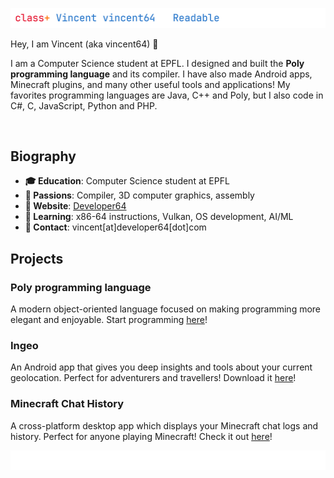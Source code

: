 ![top](github_banner_top.png)

Hey, I am Vincent (aka vincent64) 👋

I am a Computer Science student at EPFL.
I designed and built the **Poly programming language** and its compiler.
I have also made Android apps, Minecraft plugins, and many other useful tools and applications!
My favorites programming languages are Java, C++ and Poly, but I also code in C#, C, JavaScript, Python and PHP.

<img src="https://komarev.com/ghpvc/?username=vincent64&style=flat-square&color=blue" alt=""/>

## Biography
- **🎓 Education**: Computer Science student at EPFL
- **🔬 Passions**: Compiler, 3D computer graphics, assembly
- **📃 Website**: [Developer64](https://developer64.com)
- **🌱 Learning**: x86-64 instructions, Vulkan, OS development, AI/ML
- **📧 Contact**: vincent[at]developer64[dot]com

## Projects
### Poly programming language
A modern object-oriented language focused on making programming more elegant and enjoyable.
Start programming [here](https://poly-language.dev)!

### Ingeo
An Android app that gives you deep insights and tools about your current geolocation.
Perfect for adventurers and travellers!
Download it [here](https://play.google.com/store/apps/details?id=com.ingeo)!

### Minecraft Chat History
A cross-platform desktop app which displays your Minecraft chat logs and history.
Perfect for anyone playing Minecraft!
Check it out [here](https://github.com/vincent64/minecraft-chat-history)!

![bottom](github_banner_bottom.png)

<!-- Outdated -->
<!-- ![vincent64](github_banner.png)

Hey! I'm vincent64, and I love coding all sort of stuff from Android apps, Windows software, Minecraft plugins and webpages to mathematical tools, visual effects and much, much more!
My main and favorite language is Java, but I also code in C#, C, JavaScript and PHP.

<img src="https://komarev.com/ghpvc/?username=vincent64&style=flat-square&color=blue" alt=""/>

![GitHub statistics](https://github-readme-stats.vercel.app/api?username=vincent64&show_icons=true&hide_rank=true&theme=transparent)
![Top language](https://github-readme-stats.vercel.app/api/top-langs/?username=vincent64&layout=compact&theme=transparent)

## Some of my projects
[Ingeo](https://play.google.com/store/apps/details?id=com.ingeo) (Android app)

[Minecraft Chat History](https://github.com/vincent64/minecraft-chat-history) (Desktop software)

[Developer64](https://developer64.com) (My website!)

...and more! Check out my website/repositories for other projects.

## Contact
How to reach me: vincent\[at\]developer64\[dot\]com. -->

<!-- Outdated -->
<!-- **vincent64/vincent64** is a ✨ _special_ ✨ repository because its `README.md` (this file) appears on your GitHub profile. -->
<!--- 🔭 I’m currently working on [Ingeo](https://play.google.com/store/apps/details?id=com.ingeo)
- 🌱 I’m currently learning Assembly
- 💬 Ask me about anything!
- 📫 How to reach me: vincent@developer64.com
- 😄 Pronouns: he/him
- ⚡ Fun fact: I make a comment where I write "Pi" at the line 314 of every of my projects' files-->
